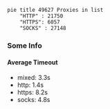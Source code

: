 
```mermaid
pie title 49627 Proxies in list
    "HTTP" : 21750
    "HTTPS": 6057
    "SOCKS" : 27148
```

### Some Info
#### Average Timeout

- mixed: 3.3s
- http: 1.4s
- https: 8.2s
- socks: 4.8s
